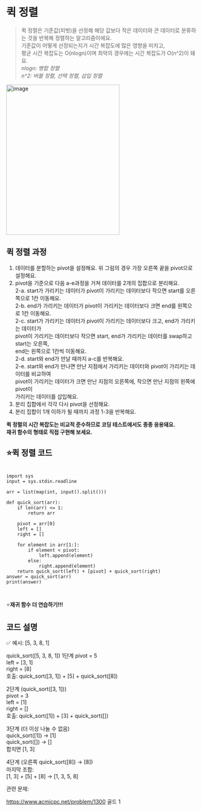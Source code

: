 퀵 정렬
=========
> 퀵 정렬은 기준값(피벗)을 선정해 해당 값보다 작은 데이터와 큰 데이터로 분류하는 것을 반복해 정렬하는 알고리즘이에요.  
> 기준값이 어떻게 선정되는지가 시간 복잡도에 많은 영향을 미치고,  
> 평균 시간 복잡도는 O(nlogn)이며 최악의 경우에는 시간 복잡도가 O(n^2)이 돼요.  
> *nlogn: 병합 정렬*  
> *n^2: 버블 정렬, 선택 정렬, 삽입 정렬*

<img width="299" height="397" alt="image" src="https://github.com/user-attachments/assets/f47d0c19-ea87-4c10-8676-e139f89e499a" />


퀵 정렬 과정
-----------
1. 데이터를 분할하는 pivot을 설정해요. 위 그림의 경우 가장 오른쪽 끝을 pivot으로 설정해요.  
2. pivot을 기준으로 다음 a-e과정을 거쳐 데이터를 2개의 집합으로 분리해요.    
   2-a. start가 가리키는 데이터가 pivot이 가리키는 데이터보다 작으면 start를 오른쪽으로 1칸 이동해요.    
   2-b. end가 가리키는 데이터가 pivot이 가리키는 데이터보다 크면 end를 왼쪽으로 1칸 이동해요.    
   2-c. start가 가리키는 데이터가 pivot이 가리키는 데이터보다 크고, end가 가리키는 데이터가  
   pivot이 가리키는 데이터보다 작으면 start, end가 가리키는 데이터를 swap하고 start는 오른쪽,  
   end는 왼쪽으로 1칸씩 이동해요.  
   2-d. start와 end가 만날 때까지 a-c를 반복해요.  
   2-e. start와 end가 만나면 만난 지점에서 가리키는 데이터와 pivot이 가리키는 데이터를 비교하여  
        pivot이 가리키는 데이터가 크면 만난 지점의 오른쪽에, 작으면 만난 지점의 왼쪽에 pivot이  
        가리키는 데이터를 삽입해요.  
3. 분리 집합에서 각각 다시 pivot을 선정해요.  
4. 분리 집합이 1개 이하가 될 때까지 과정 1-3을 반복해요.

**퀵 정렬의 시간 복잡도는 비교적 준수하므로 코딩 테스트에서도 종종 응용돼요.**    
**재귀 함수의 형태로 직접 구현해 보세요.**

⭐퀵 정렬 코드
-------------
<pre>
  <code>
import sys
input = sys.stdin.readline

arr = list(map(int, input().split()))

def quick_sort(arr):
    if len(arr) <= 1:
        return arr

    pivot = arr[0]
    left = []
    right = []

    for element in arr[1:]:
        if element < pivot:
            left.append(element)
        else:
            right.append(element)
    return quick_sort(left) + [pivot] + quick_sort(right)
answer = quick_sort(arr)
print(answer)

  </code>
</pre>

⭐**재귀 함수 더 연습하기!!!**

코드 설명
------------
✅ 예시: [5, 3, 8, 1]

quick_sort([5, 3, 8, 1])
1단계
pivot = 5  
left = [3, 1]  
right = [8]  
호출: quick_sort([3, 1]) + [5] + quick_sort([8])  

2단계 (quick_sort([3, 1]))  
pivot = 3    
left = [1]  
right = []  
호출: quick_sort([1]) + [3] + quick_sort([])  

3단계 (더 이상 나눌 수 없음)  
quick_sort([1]) → [1]  
quick_sort([]) → []  
합치면 [1, 3]  

4단계 (오른쪽 quick_sort([8]) → [8])  
마지막 조합:  
[1, 3] + [5] + [8] → [1, 3, 5, 8]  


관련 문제:  

<https://www.acmicpc.net/problem/1300> 골드 1
